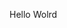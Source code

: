 Hello Wolrd










































































































































































































































































































































































































































































































































































































































































































































































































































































































































































































































































































































































































































































































































































































































































































































































































































































































































































































































































































































































































































































































































































































































































































































































































































































































































































